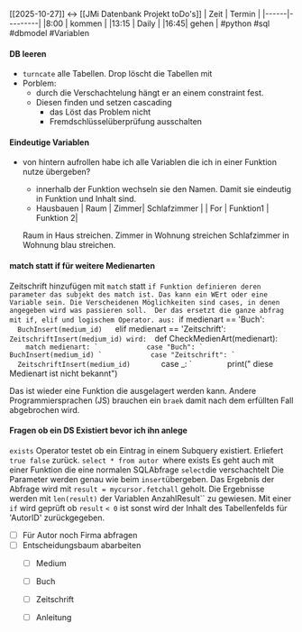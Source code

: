 [[2025-10-27]] <->
[[JMi Datenbank Projekt toDo's]]
| Zeit | Termin |
|------|---------|
|8:00 | kommen |
|13:15 | Daily |
|16:45| gehen |
#python #sql #dbmodel #Variablen 
#### DB leeren
- `turncate` alle Tabellen. Drop löscht die Tabellen mit
- Porblem:
	- durch die Verschachtelung hängt er an einem constraint fest.
	- Diesen finden und setzen cascading 
		- das Löst das Problem nicht
		- Fremdschlüsselüberprüfung ausschalten

#### Eindeutige Variablen
- von hintern aufrollen habe ich alle Variablen die ich in einer Funktion nutze übergeben?
	- innerhalb der Funktion wechseln sie den Namen. Damit sie eindeutig in Funktion und Inhalt sind.
	-  Hausbauen
	| Raum | Zimmer| Schlafzimmer |
	| For | Funktion1 | Funktion 2|

	 Raum in Haus streichen.
	 Zimmer in Wohnung streichen
	 Schlafzimmer in Wohnung blau streichen.
#### match statt if für weitere Medienarten
Zeitschrift hinzufügen mit `match` statt `if
Funktion definieren deren parameter das subjekt des match ist. Das kann ein WErt oder eine Variable sein. Die Verscheidenen Möglichkeiten sind cases, in denen angegeben wird was passieren soll.  Der das ersetzt die ganze abfrag mit if, elif und logischem Operator.
aus:
`if medienart == 'Buch':
`        BuchInsert(medium_id)
`    elif medienart == 'Zeitschrift':
`        ZeitschriftInsert(medium_id)
wird: 
`def CheckMedienArt(medienart):
``        match medienart:
`            case "Buch":
`                BuchInsert(medium_id)
`            case "Zeitschrift":
`                ZeitschriftInsert(medium_id)
``            case _:
`                print(" diese Medienart ist nicht bekannt")

Das ist wieder eine Funktion die ausgelagert werden kann.
Andere Programmiersprachen (JS) brauchen ein `braek` damit nach dem erfüllten Fall abgebrochen wird. 
#### Fragen ob ein DS Existiert bevor ich ihn anlege
`exists` Operator testet ob ein Eintrag in einem Subquery existiert. Erliefert `true false` zurück.
`select * from autor
`where exists
Es geht auch mit einer Funktion die eine normalen SQLAbfrage `select`die verschachtelt
Die Parameter werden genau wie beim `insert`übergeben.
Das Ergebnis der Abfrage wird mit `result = mycursor.fetchall` geholt.
Die Ergebnisse werden mit `len(result)` der Variablen AnzahlResult`` zu gewiesen.
Mit einer `if` wird geprüft ob `result` `< 0`  ist
sonst wird der Inhalt des Tabellenfelds für 'AutorID' zurückgegeben.
- [ ] Für Autor noch Firma abfragen
- [ ] Entscheidungsbaum abarbeiten
	- [ ] Medium
	- [ ] Buch
	- [ ] Zeitschrift
	- [ ] Anleitung

